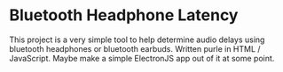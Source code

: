 # Bluetooth Headphone Latency

This project is a very simple tool to help determine audio delays using bluetooth headphones or bluetooth earbuds. Written purle in HTML / JavaScript. Maybe make a simple ElectronJS app out of it at some point.
